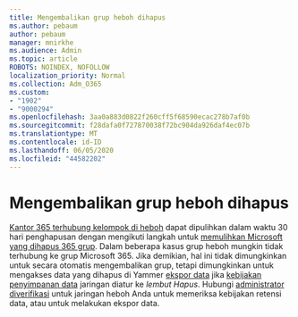 ```yaml
---
title: Mengembalikan grup heboh dihapus
ms.author: pebaum
author: pebaum
manager: mnirkhe
ms.audience: Admin
ms.topic: article
ROBOTS: NOINDEX, NOFOLLOW
localization_priority: Normal
ms.collection: Adm_O365
ms.custom:
- "1902"
- "9000294"
ms.openlocfilehash: 3aa0a883d0822f260cff5f68590ecac278b7af0b
ms.sourcegitcommit: f28dafa0f727870038f72bc904da926daf4ec07b
ms.translationtype: MT
ms.contentlocale: id-ID
ms.lasthandoff: 06/05/2020
ms.locfileid: "44582202"
---
```

# <a name="restore-a-deleted-yammer-group"></a>Mengembalikan grup heboh dihapus

[Kantor 365 terhubung kelompok di heboh](https://docs.microsoft.com/yammer/manage-yammer-groups/yammer-and-office-365-groups) dapat dipulihkan dalam waktu 30 hari penghapusan dengan mengikuti langkah untuk [memulihkan Microsoft yang dihapus 365 grup](https://docs.microsoft.com/microsoft-365/admin/create-groups/restore-deleted-group).
Dalam beberapa kasus grup heboh mungkin tidak terhubung ke grup Microsoft 365. Jika demikian, hal ini tidak dimungkinkan untuk secara otomatis mengembalikan grup, tetapi dimungkinkan untuk mengakses data yang dihapus di Yammer [ekspor data](https://docs.microsoft.com/yammer/manage-security-and-compliance/export-yammer-enterprise-data) jika [kebijakan penyimpanan data](https://docs.microsoft.com/yammer/manage-security-and-compliance/manage-data-compliance) jaringan diatur ke *lembut Hapus*. Hubungi [administrator diverifikasi](https://docs.microsoft.com/yammer/manage-yammer-users/manage-yammer-admins) untuk jaringan heboh Anda untuk memeriksa kebijakan retensi data, atau untuk melakukan ekspor data.
